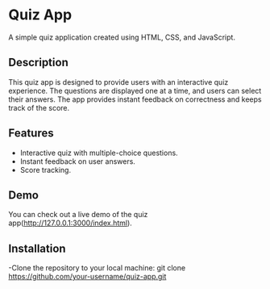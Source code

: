 # Quiz App

A simple quiz application created using HTML, CSS, and JavaScript.

## Description

This quiz app is designed to provide users with an interactive quiz experience. The questions are displayed one at a time, and users can select their answers. The app provides instant feedback on correctness and keeps track of the score.

## Features

- Interactive quiz with multiple-choice questions.
- Instant feedback on user answers.
- Score tracking.

## Demo

You can check out a live demo of the quiz app(http://127.0.0.1:3000/index.html).


## Installation

-Clone the repository to your local machine:
git clone https://github.com/your-username/quiz-app.git


